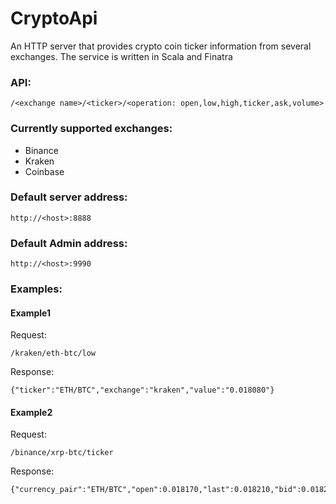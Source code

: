 # CryptoApi
An HTTP server that provides crypto coin ticker information from several exchanges. The service is written in Scala and Finatra

### API:
```
/<exchange name>/<ticker>/<operation: open,low,high,ticker,ask,volume>
```

### Currently supported exchanges:
- Binance
- Kraken
- Coinbase

### Default server address:
```
http://<host>:8888
```
### Default Admin address:
```
http://<host>:9990
```

### Examples:
#### Example1
Request:
```
/kraken/eth-btc/low
```
Response:
```
{"ticker":"ETH/BTC","exchange":"kraken","value":"0.018080"}
```
#### Example2
Request:
```
/binance/xrp-btc/ticker
```
Response:
```
{"currency_pair":"ETH/BTC","open":0.018170,"last":0.018210,"bid":0.018220,"ask":0.018230,"high":0.018440,"low":0.018080,"vwap":0.017717,"volume":5042.37174799,"quote_volume":91.82158953089790}
```



